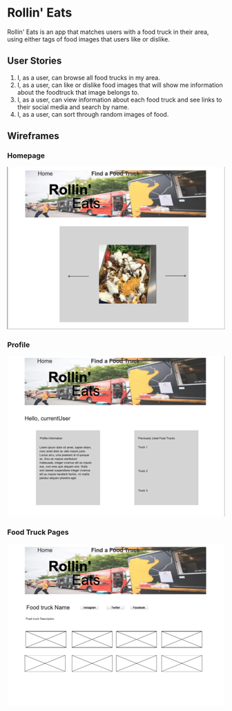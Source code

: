 # Rollin' Eats
Rollin' Eats is an app that matches users with a food truck in their area, using either tags of food images that users like or dislike.

## User Stories
1. I, as a user, can browse all food trucks in my area.
2. I, as a user, can like or dislike food images that will show me information about the foodtruck that image belongs to. 
3. I, as a user, can view information about each food truck and see links to their social media and search by name.
4. I, as a user, can sort through random images of food.

## Wireframes

### Homepage
![Homepage](https://github.com/jvela924/rollin_eats/blob/master/images/Rollin%20Eats%20Homepage.png)

### Profile
![Profile](https://github.com/jvela924/rollin_eats/blob/master/images/Rollin%20Eats%20Profile%20Page.png)

### Food Truck Pages
![Food Truck Pages](https://github.com/jvela924/rollin_eats/blob/master/images/Rollin%20Eats%20Food%20Truck%20Page.png)
